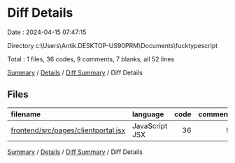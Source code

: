 # Diff Details

Date : 2024-04-15 07:47:15

Directory c:\\Users\\Antik.DESKTOP-US90PRM\\Documents\\fucktypescript

Total : 1 files,  36 codes, 9 comments, 7 blanks, all 52 lines

[Summary](results.md) / [Details](details.md) / [Diff Summary](diff.md) / Diff Details

## Files
| filename | language | code | comment | blank | total |
| :--- | :--- | ---: | ---: | ---: | ---: |
| [frontend/src/pages/clientportal.jsx](/frontend/src/pages/clientportal.jsx) | JavaScript JSX | 36 | 9 | 7 | 52 |

[Summary](results.md) / [Details](details.md) / [Diff Summary](diff.md) / Diff Details